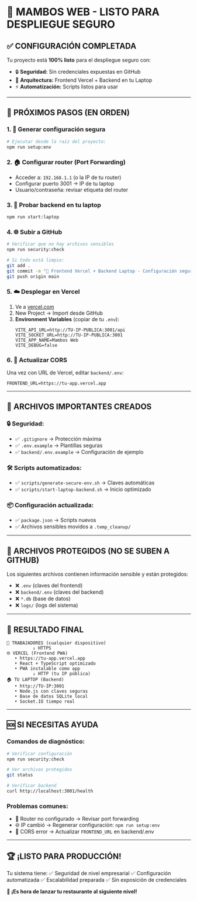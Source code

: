 # 🚀 MAMBOS WEB - LISTO PARA DESPLIEGUE SEGURO

## ✅ **CONFIGURACIÓN COMPLETADA**

Tu proyecto está **100% listo** para el despliegue seguro con:
- 🔒 **Seguridad:** Sin credenciales expuestas en GitHub
- 🚀 **Arquitectura:** Frontend Vercel + Backend en tu Laptop
- ⚡ **Automatización:** Scripts listos para usar

---

## 🎯 **PRÓXIMOS PASOS (EN ORDEN)**

### **1. 🔐 Generar configuración segura**
```bash
# Ejecutar desde la raíz del proyecto:
npm run setup:env
```

### **2. 🏠 Configurar router (Port Forwarding)**
- Acceder a: `192.168.1.1` (o la IP de tu router)
- Configurar puerto 3001 → IP de tu laptop
- Usuario/contraseña: revisar etiqueta del router

### **3. 🚀 Probar backend en tu laptop**
```bash
npm run start:laptop
```

### **4. 🌐 Subir a GitHub**
```bash
# Verificar que no hay archivos sensibles
npm run security:check

# Si todo está limpio:
git add .
git commit -m "🚀 Frontend Vercel + Backend Laptop - Configuración segura"
git push origin main
```

### **5. ☁️ Desplegar en Vercel**
1. Ve a [vercel.com](https://vercel.com)
2. New Project → Import desde GitHub
3. **Environment Variables** (copiar de tu `.env`):
   ```
   VITE_API_URL=http://TU-IP-PUBLICA:3001/api
   VITE_SOCKET_URL=http://TU-IP-PUBLICA:3001
   VITE_APP_NAME=Mambos Web
   VITE_DEBUG=false
   ```

### **6. 🔧 Actualizar CORS**
Una vez con URL de Vercel, editar `backend/.env`:
```
FRONTEND_URL=https://tu-app.vercel.app
```

---

## 📁 **ARCHIVOS IMPORTANTES CREADOS**

### **🔒 Seguridad:**
- ✅ `.gitignore` → Protección máxima
- ✅ `.env.example` → Plantillas seguras
- ✅ `backend/.env.example` → Configuración de ejemplo

### **🛠️ Scripts automatizados:**
- ✅ `scripts/generate-secure-env.sh` → Claves automáticas
- ✅ `scripts/start-laptop-backend.sh` → Inicio optimizado

### **📦 Configuración actualizada:**
- ✅ `package.json` → Scripts nuevos
- ✅ Archivos sensibles movidos a `.temp_cleanup/`

---

## 🚨 **ARCHIVOS PROTEGIDOS (NO SE SUBEN A GITHUB)**

Los siguientes archivos contienen información sensible y están protegidos:
- ❌ `.env` (claves del frontend)
- ❌ `backend/.env` (claves del backend)
- ❌ `*.db` (base de datos)
- ❌ `logs/` (logs del sistema)

---

## 🎉 **RESULTADO FINAL**

```
📱 TRABAJADORES (cualquier dispositivo)
          ↓ HTTPS
🌐 VERCEL (Frontend PWA)
   • https://tu-app.vercel.app
   • React + TypeScript optimizado
   • PWA instalable como app
          ↓ HTTP (tu IP pública)
🏠 TU LAPTOP (Backend)
   • http://TU-IP:3001
   • Node.js con claves seguras
   • Base de datos SQLite local
   • Socket.IO tiempo real
```

---

## 🆘 **SI NECESITAS AYUDA**

### **Comandos de diagnóstico:**
```bash
# Verificar configuración
npm run security:check

# Ver archivos protegidos
git status

# Verificar backend
curl http://localhost:3001/health
```

### **Problemas comunes:**
- 🔧 Router no configurado → Revisar port forwarding
- 🌐 IP cambió → Regenerar configuración: `npm run setup:env`
- 🚫 CORS error → Actualizar `FRONTEND_URL` en backend/.env

---

## 🏆 **¡LISTO PARA PRODUCCIÓN!**

Tu sistema tiene:
✅ Seguridad de nivel empresarial
✅ Configuración automatizada
✅ Escalabilidad preparada
✅ Sin exposición de credenciales

**🚀 ¡Es hora de lanzar tu restaurante al siguiente nivel!**
